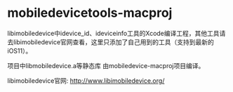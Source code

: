 # mobiledevicetools-macproj

libimobiledevice中idevice_id、ideviceinfo工具的Xcode编译工程，其他工具请去libimobiledevice官网查看，这里只添加了自己用到的工具（支持到最新的iOS11）。

项目中libmobiledevice.a等静态库 由mobiledevice-macproj项目编译。

libimobiledevice官网: http://www.libimobiledevice.org/

